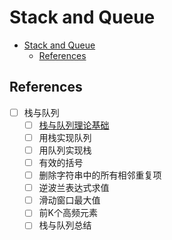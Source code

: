 # Stack and Queue

- [Stack and Queue](#stack-and-queue)
  - [References](#references)

## References

- [ ] 栈与队列
  - [ ] [栈与队列理论基础](https://programmercarl.com/%E6%A0%88%E4%B8%8E%E9%98%9F%E5%88%97%E7%90%86%E8%AE%BA%E5%9F%BA%E7%A1%80.html)
  - [ ] 用栈实现队列
  - [ ] 用队列实现栈
  - [ ] 有效的括号
  - [ ] 删除字符串中的所有相邻重复项
  - [ ] 逆波兰表达式求值
  - [ ] 滑动窗口最大值
  - [ ] 前K个高频元素
  - [ ] 栈与队列总结
